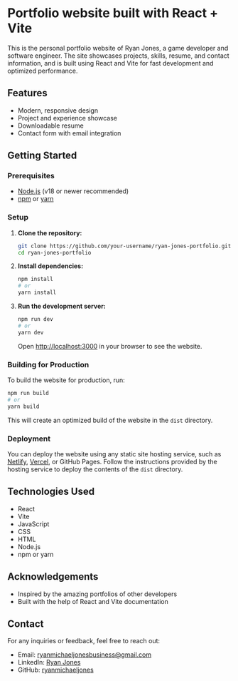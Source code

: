 # Portfolio website built with React + Vite

This is the personal portfolio website of Ryan Jones, a game developer and software engineer. The site showcases projects, skills, resume, and contact information, and is built using React and Vite for fast development and optimized performance.

## Features

- Modern, responsive design
- Project and experience showcase
- Downloadable resume
- Contact form with email integration

## Getting Started

### Prerequisites

- [Node.js](https://nodejs.org/) (v18 or newer recommended)
- [npm](https://www.npmjs.com/) or [yarn](https://yarnpkg.com/)

### Setup

1. **Clone the repository:**
   ```sh
   git clone https://github.com/your-username/ryan-jones-portfolio.git
   cd ryan-jones-portfolio
   ```
2. **Install dependencies:**
   ```sh
   npm install
   # or
   yarn install
   ```
3. **Run the development server:**
   ```sh
   npm run dev
   # or
   yarn dev
   ```
   Open [http://localhost:3000](http://localhost:3000) in your browser to see the website.

### Building for Production

To build the website for production, run:

```sh
npm run build
# or
yarn build
```

This will create an optimized build of the website in the `dist` directory.

### Deployment

You can deploy the website using any static site hosting service, such as [Netlify](https://www.netlify.com/), [Vercel](https://vercel.com/), or GitHub Pages. Follow the instructions provided by the hosting service to deploy the contents of the `dist` directory.

## Technologies Used

- React
- Vite
- JavaScript
- CSS
- HTML
- Node.js
- npm or yarn

## Acknowledgements

- Inspired by the amazing portfolios of other developers
- Built with the help of React and Vite documentation

## Contact

For any inquiries or feedback, feel free to reach out:

- Email: ryanmichaeljonesbusiness@gmail.com
- LinkedIn: [Ryan Jones](https://www.linkedin.com/in/ryanjonesmichael/)
- GitHub: [ryanmichaeljones](https://github.com/ryanmichaeljones)
